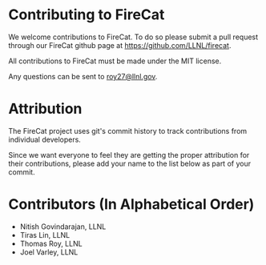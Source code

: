 # Contributing to FireCat

We welcome contributions to FireCat. To do so please submit a pull request through our
FireCat github page at https://github.com/LLNL/firecat.

All contributions to FireCat must be made under the MIT license.

Any questions can be sent to roy27@llnl.gov.

# Attribution

The FireCat project uses git's commit history to track contributions from individual developers.

Since we want everyone to feel they are getting the proper attribution for their contributions, please add your name to
the list below as part of your commit.

# Contributors (In Alphabetical Order)

* Nitish Govindarajan, LLNL
* Tiras Lin, LLNL
* Thomas Roy, LLNL
* Joel Varley, LLNL

